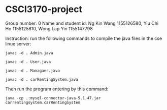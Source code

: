 # CSCI3170-project
Group number: 0
Name and student id: Ng Kin Wang 1155126580, Yiu Chi Ho 1155125810, Wong Lap Yin 1155147798

Instruction:
run the following commands to compile the java files in the cse linux server:
````
javac -d . Admin.java
````
````
javac -d . User.java
````
````
javac -d . Managaer.java
````
````
javac -d . carRentingSystem.java
````
Then run the program entering by this command:
````
java -cp .:mysql-connector-java-5.1.47.jar carrentingsystem.carRentingSystem
````